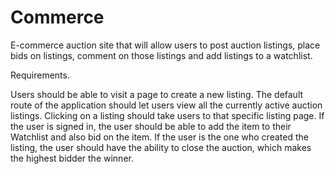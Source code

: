 # Commerce
E-commerce auction site that will allow users to post auction listings, place bids on listings, comment on those listings and add listings to a watchlist.

Requirements.

Users should be able to visit a page to create a new listing.
The default route of the application should let users view all the currently active auction listings.
Clicking on a listing should take users to that specific listing page.
If the user is signed in, the user should be able to add the item to their Watchlist and also bid on the item.
If the user is the one who created the listing, the user should have the ability to close the auction, which makes the highest bidder the winner.
